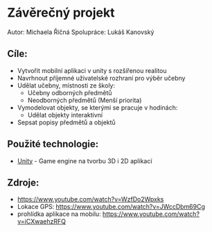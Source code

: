 # Závěrečný projekt
Autor: Michaela Říčná
Spolupráce: Lukáš Kanovský

## Cíle:
- Vytvořit mobilní aplikaci v unity s rozšířenou realitou
- Navrhnout příjemné uživatelské rozhraní pro výběr učebny
- Udělat učebny, místnosti ze školy:
    - Učebny odborných předmětů
    - Neodborných předmětů (Menší priorita)
- Vymodelovat objekty, se kterými se pracuje v hodinách:
    - Udělat objekty interaktivní
- Sepsat popisy předmětů a objektů

## Použité technologie:
- [Unity] - Game engine na tvorbu 3D i 2D aplikací

## Zdroje:
- https://www.youtube.com/watch?v=WzfDo2Wpxks
- Lokace GPS: https://www.youtube.com/watch?v=JWccDbm69Cg
- prohlídka aplikace na mobilu: https://www.youtube.com/watch?v=iCXwaehzRFQ


[Unity]:https://unity.com/
